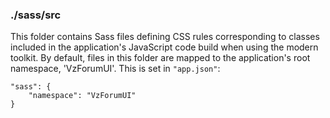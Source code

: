 ### ./sass/src

This folder contains Sass files defining CSS rules corresponding to classes
included in the application's JavaScript code build when using the modern toolkit.
By default, files in this folder are mapped to the application's root namespace, 'VzForumUI'.
This is set in `"app.json"`:

    "sass": {
        "namespace": "VzForumUI"
    }